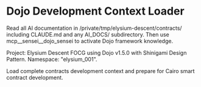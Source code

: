 # Dojo Development Context Loader

Read all AI documentation in /private/tmp/elysium-descent/contracts/ including CLAUDE.md and any AI_DOCS/ subdirectory. Then use mcp__sensei__dojo_sensei to activate Dojo framework knowledge.

Project: Elysium Descent FOCG using Dojo v1.5.0 with Shinigami Design Pattern. Namespace: "elysium_001".

Load complete contracts development context and prepare for Cairo smart contract development.
